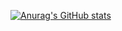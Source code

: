 [![Anurag's GitHub stats](https://github-readme-stats.vercel.app/api?username=nicky-LV)](https://github.com/anuraghazra/github-readme-stats)
